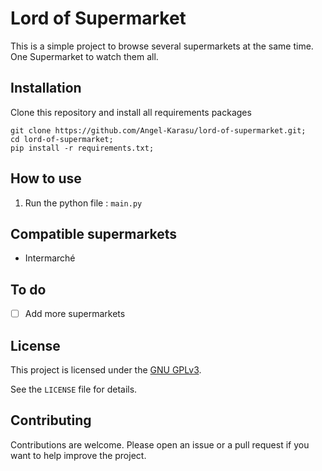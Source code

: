 # Lord of Supermarket

This is a simple project to browse several supermarkets at the same time. One Supermarket to watch them all.

## Installation

Clone this repository and install all requirements packages
```shell
git clone https://github.com/Angel-Karasu/lord-of-supermarket.git;
cd lord-of-supermarket;
pip install -r requirements.txt;
```

## How to use

1. Run the python file : `main.py`

## Compatible supermarkets

- Intermarché

## To do

- [ ] Add more supermarkets

## License

This project is licensed under the [GNU GPLv3](https://choosealicense.com/licenses/gpl-3.0/).

See the `LICENSE` file for details.

## Contributing

Contributions are welcome. Please open an issue or a pull request if you want to help improve the project.